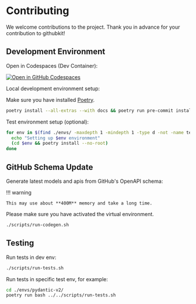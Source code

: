 # Contributing

We welcome contributions to the project. Thank you in advance for your contribution to githubkit!

## Development Environment

Open in Codespaces (Dev Container):

[![Open in GitHub Codespaces](https://github.com/codespaces/badge.svg)](https://github.com/codespaces/new?hide_repo_select=true&ref=master&repo=512138996)

Local development environment setup:

Make sure you have installed [Poetry](https://python-poetry.org/).

```bash
poetry install --all-extras --with docs && poetry run pre-commit install
```

Test environment setup (optional):

```bash
for env in $(find ./envs/ -maxdepth 1 -mindepth 1 -type d -not -name test); do
  echo "Setting up $env environment"
  (cd $env && poetry install --no-root)
done
```

## GitHub Schema Update

Generate latest models and apis from GitHub's OpenAPI schema:

<!-- markdownlint-disable MD046 -->

!!! warning

    This may use about **400M** memory and take a long time.

<!-- markdownlint-enable MD046 -->

Please make sure you have activated the virtual environment.

```bash
./scripts/run-codegen.sh
```

## Testing

Run tests in dev env:

```bash
./scripts/run-tests.sh
```

Run tests in specific test env, for example:

```bash
cd ./envs/pydantic-v2/
poetry run bash ../../scripts/run-tests.sh
```
